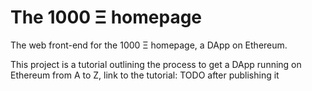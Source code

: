 # The 1000 Ξ homepage

The web front-end for the 1000 Ξ homepage, a DApp on Ethereum.

This project is a tutorial outlining the process to get a DApp running on Ethereum from A to Z, link to the tutorial: TODO after publishing it